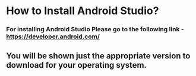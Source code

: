 # How to Install Android Studio?

### For installing Android Studio Please go to the following link - https://developer.android.com/ <br>
## You will be shown just the appropriate version to download for your operating system.
